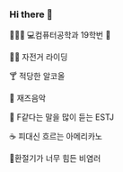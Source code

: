 ### Hi there 👋
🧑🏻‍💻 💻컴퓨터공학과 19학번 🦥

🚴🏻 자전거 라이딩

🍸 적당한 알코올

🎷 재즈음악

🔭 F같다는 말을 많이 듣는 ESTJ 

☕ 피대신 흐르는 아메리카노

🤧환절기가 너무 힘든 비염러
<!--[![Anurag's GitHub stats](https://github-readme-stats.vercel.app/api?username=SoohyeonB)](https://github.com/anuraghazra/github-readme-stats)-->


<!--
**SoohyeonB/SoohyeonB** is a ✨ _special_ ✨ repository because its `README.md` (this file) appears on your GitHub profile.

Here are some ideas to get you started:

- 🔭 I’m currently working on ...
- 🌱 I’m currently learning ...
- 👯 I’m looking to collaborate on ...
- 🤔 I’m looking for help with ...
- 💬 Ask me about ...
- 📫 How to reach me: ...
- 😄 Pronouns: ...
- ⚡ Fun fact: ...
-->
